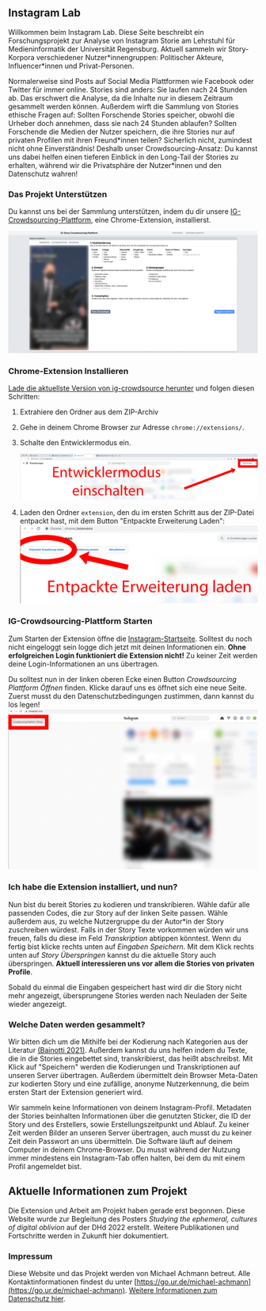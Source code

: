## Instagram Lab
Willkommen beim Instagram Lab. Diese Seite beschreibt ein Forschungsprojekt zur Analyse von Instagram Storie am Lehrstuhl für Medieninformatik der Universität Regensburg. Aktuell sammeln wir Story-Korpora verschiedener Nutzer\*innengruppen: Politischer Akteure, Influencer\*innen und Privat-Personen. 

Normalerweise sind Posts auf Social Media Plattformen wie Facebook oder Twitter für immer online. Stories sind anders: Sie laufen nach 24 Stunden ab. Das erschwert die Analyse, da die Inhalte nur in diesem Zeitraum gesammelt werden können. Außerdem wirft die Sammlung von Stories ethische Fragen auf: Sollten Forschende Stories speicher, obwohl die Urheber doch annehmen, dass sie nach 24 Stunden ablaufen? Sollten Forschende die Medien der Nutzer speichern, die ihre Stories nur auf privaten Profilen mit ihren Freund\*innen teilen? Sicherlich nicht, zumindest nicht ohne Einverständnis! Deshalb unser Crowdsourcing-Ansatz: Du kannst uns dabei helfen einen tieferen Einblick in den Long-Tail der Stories zu erhalten, während wir die Privatsphäre der Nutzer\*innen und den Datenschutz wahren!

### Das Projekt Unterstützen
Du kannst uns bei der Sammlung unterstützen, indem du dir unsere [IG-Crowdsourcing-Plattform](https://github.com/michaelachmann/ig-crowdsourcing), eine Chrome-Extension, installierst. 

![Screenshot](https://github.com/michaelachmann/ig-crowdsourcing/raw/master/screenshot.png)

### Chrome-Extension Installieren
[Lade die aktuellste Version von ig-crowdsource herunter](https://github.com/michaelachmann/ig-crowdsourcing/releases) und folgen diesen Schritten:
1. Extrahiere den Ordner aus dem ZIP-Archiv

2. Gehe in deinem Chrome Browser zur Adresse `chrome://extensions/`.

3. Schalte den Entwicklermodus ein.

   ![Entwicklermodus Einschalten](https://github.com/michaelachmann/ig-crowdsourcing/raw/master/docs/images/dev_mode_de.png)

4. Laden den Ordner `extension`, den du im ersten Schritt aus der ZIP-Datei entpackt hast, mit dem Button "Entpackte Erweiterung Laden":
   ![Entpacke Erweiterung Laden](https://github.com/michaelachmann/ig-crowdsourcing/raw/master/docs/images/load_unpacked_de.png)
   
### IG-Crowdsourcing-Plattform Starten
Zum Starten der Extension öffne die [Instagram-Startseite](https://instagram.com). Solltest du noch nicht eingeloggt sein logge dich jetzt mit deinen Informationen ein. **Ohne erfolgreichen Login funktioniert die Extension nicht!** Zu keiner Zeit werden deine Login-Informationen an uns übertragen.

Du solltest nun in der linken oberen Ecke einen Button *Crowdsourcing Plattform Öffnen* finden. Klicke darauf uns es öffnet sich eine neue Seite. Zuerst musst du den Datenschutzbedingungen zustimmen, dann kannst du los legen!
![Extension Öffnen](https://github.com/michaelachmann/ig-crowdsourcing/raw/master/docs/images/button.png)

### Ich habe die Extension installiert, und nun?
Nun bist du bereit Stories zu kodieren und transkribieren. Wähle dafür alle passenden Codes, die zur Story auf der linken Seite passen. Wähle außerdem aus, zu welche Nutzergruppe du der Autor\*in der Story zuschreiben würdest. Falls in der Story Texte vorkommen würden wir uns freuen, falls du diese im Feld *Transkription* abtippen könntest. Wenn du fertig bist klicke rechts unten auf *Eingaben Speichern*. Mit dem Klick rechts unten auf *Story Überspringen* kannst du die aktuelle Story auch überspringen. **Aktuell interessieren uns vor allem die Stories von privaten Profile**.

Sobald du einmal die Eingaben gespeichert hast wird dir die Story nicht mehr angezeigt, übersprungene Stories werden nach Neuladen der Seite wieder angezeigt. 

### Welche Daten werden gesammelt?
Wir bitten dich um die Mithilfe bei der Kodierung nach Kategorien aus der Literatur [(Bainotti 2021)](http://dx.doi.org/10.1177/1461444820960071). Außerdem kannst du uns helfen indem du Texte, die in die Stories eingebettet sind, transkribierst, das heißt abschreibst. Mit Klick auf "Speichern" werden die Kodierungen und Transkriptionen auf unseren Server übertragen. Außerdem übermittelt dein Browser Meta-Daten zur kodierten Story und eine zufällige, anonyme Nutzerkennung, die beim ersten Start der Extension generiert wird.

Wir sammeln keine Informationen von deinem Instagram-Profil. Metadaten der Stories beinhalten Informationen über die genutzten Sticker, die ID der Story und des Erstellers, sowie Erstellungszeitpunkt und Ablauf. Zu keiner Zeit werden Bilder an unseren Server übertragen, auch musst du zu keiner Zeit dein Passwort an uns übermitteln. Die Software läuft auf deinem Computer in deinem Chrome-Browser. Du musst während der Nutzung immer mindestens ein Instagram-Tab offen halten, bei dem du mit einem Profil angemeldet bist.

## Aktuelle Informationen zum Projekt
Die Extension und Arbeit am Projekt haben gerade erst begonnen. Diese Website wurde zur Begleitung des Posters *Studying the ephemeral, cultures of digital oblivion* auf der DHd 2022 erstellt. Weitere Publikationen und Fortschritte werden in Zukunft hier dokumentiert.

### Impressum
Diese Website und das Projekt werden von Michael Achmann betreut. Alle Kontaktinformationen findest du unter [https://go.ur.de/michael-achmann](https://go.ur.de/michael-achmann). [Weitere Informationen zum Datenschutz hier](https://md.digitalhumanities.io/s/yzYezHRKx).
